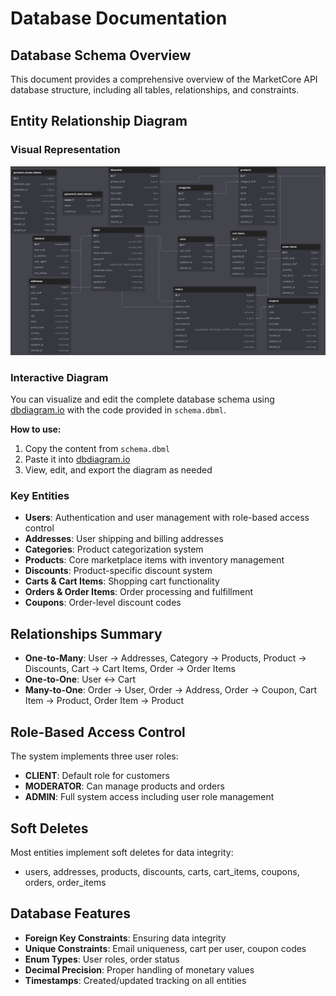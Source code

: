 # Database Documentation

## Database Schema Overview

This document provides a comprehensive overview of the MarketCore API database structure, including all tables, relationships, and constraints.

## Entity Relationship Diagram

### Visual Representation
![Database Schema](https://github.com/vinifen/marketcore-api/blob/development/docs/database/marketcore-api-dbdiagram-io.png)

### Interactive Diagram
You can visualize and edit the complete database schema using [dbdiagram.io](https://dbdiagram.io/) with the code provided in `schema.dbml`.

**How to use:**
1. Copy the content from `schema.dbml`
2. Paste it into [dbdiagram.io](https://dbdiagram.io/)
3. View, edit, and export the diagram as needed

### Key Entities

- **Users**: Authentication and user management with role-based access control
- **Addresses**: User shipping and billing addresses
- **Categories**: Product categorization system
- **Products**: Core marketplace items with inventory management
- **Discounts**: Product-specific discount system
- **Carts & Cart Items**: Shopping cart functionality
- **Orders & Order Items**: Order processing and fulfillment
- **Coupons**: Order-level discount codes

## Relationships Summary

- **One-to-Many**: User → Addresses, Category → Products, Product → Discounts, Cart → Cart Items, Order → Order Items
- **One-to-One**: User ↔ Cart
- **Many-to-One**: Order → User, Order → Address, Order → Coupon, Cart Item → Product, Order Item → Product

## Role-Based Access Control

The system implements three user roles:
- **CLIENT**: Default role for customers
- **MODERATOR**: Can manage products and orders
- **ADMIN**: Full system access including user role management

## Soft Deletes

Most entities implement soft deletes for data integrity:
- users, addresses, products, discounts, carts, cart_items, coupons, orders, order_items

## Database Features

- **Foreign Key Constraints**: Ensuring data integrity
- **Unique Constraints**: Email uniqueness, cart per user, coupon codes
- **Enum Types**: User roles, order status
- **Decimal Precision**: Proper handling of monetary values
- **Timestamps**: Created/updated tracking on all entities

